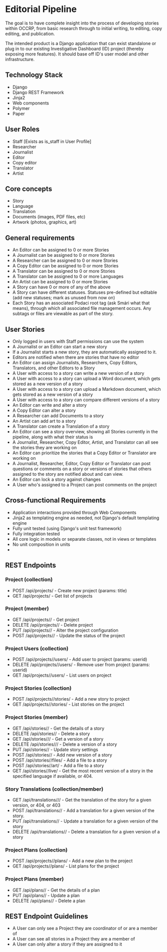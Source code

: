 # Editorial Pipeline

The goal is to have complete insight into the process of developing stories within OCCRP, from basic research through to initial writing, to editing, copy editing, and publication.

The intended product is a Django application that can exist standalone or plug in to our existing Investigative Dashboard (ID) project (thereby exposing more features). It should base off ID's user model and other infrastructure.

## Technology Stack
 * Django
 * Django REST Framework
 * Jinja2
 * Web components
 * Polymer
 * Paper

## User Roles
 * Staff [Exists as is_staff in User Profile]
 * Researcher
 * Journalist 
 * Editor 
 * Copy editor
 * Translator
 * Artist

## Core concepts
 * Story
 * Language
 * Translation
 * Documents (images, PDF files, etc)
 * Artwork (photos, graphics, art) 

## General requirements
 * An Editor can be assigned to 0 or more Stories
 * A Journalist can be assigned to 0 or more Stories
 * A Researcher can be assigned to 0 or more Stories
 * A Copy Editor can be assigned to 0 or more Stories
 * A Translator can be assigned to 0 or more Stories
 * A Translator can be assigned to 0 or more Languages
 * An Artist can be assigned to 0 or more Stories 
 * A Story can have 0 or more of any of the above
 * A Story can have different statuses. Statuses pre-defined but editable (add new statuses; mark as unused from now on)
 * Each Story has an associated Podaci root tag (ask Smári what that means), through which all associated file management occurs. Any subtags or files are viewable as part of the story.

## User Stories
 * Only logged in users with Staff permissions can use the system
 * A Journalist or an Editor can start a new story
 * If a Journalist starts a new story, they are automatically assigned to it.
 * Editors are notified when there are stories that have no editor
 * An Editor can assign Journalists, Researchers, Copy Editors, Translators, and other Editors to a Story
 * A User with access to a story can write a new version of a story
 * A User with access to a story can upload a Word document, which gets stored as a new version of a story
 * A User with access to a story can upload a Markdown document, which gets stored as a new version of a story
 * A User with access to a story can compare different versions of a story
 * An Editor can write and alter a story
 * A Copy Editor can alter a story
 * A Researcher can add Documents to a story
 * An Artist can add art to a story 
 * A Translator can create a Translation of a story
 * An Editor can see a story overview, showing all Stories currently in the pipeline, along with what their status is
 * A Journalist, Researcher, Copy Editor, Artist, and Translator can all see the stories they are working on
 * An Editor can prioritize the stories that a Copy Editor or Translator are working on
 * A Journalist, Researcher, Editor, Copy Editor or Translator can post questions or comments on a story or versions of stories that others assigned to the story are notified about and can view.
 * An Editor can lock a story against changes 
 * A User who's assigned to a Project can post comments on the project 

## Cross-functional Requirements
 * Application interactions provided through Web Components
 * Jinja2 as templating engine as needed, not Django's default templating engine
 * Fully unit tested (using Django's unit test framework)
 * Fully integration tested
 * All core logic in models or separate classes, not in views or templates
 * No unit composition in units
 * 

## REST Endpoints

### Project (collection)
 * POST /api/projects/                - Create new project (params: title)
 * GET /api/projects/                 - Get list of projects

### Project (member)
 * GET /api/projects/<pid>/            - Get project <pid>
 * DELETE /api/projects/<pid>/         - Delete project <pid>
 * PUT /api/projects/<pid>/            - Alter the project configuration
 * POST /api/projects/<pid>/           - Update the status of the project

### Project Users (collection)
 * POST /api/projects/<pid>/users/     - Add user to project <pid> (params: userid)
 * DELETE /api/projects/<pid>/users/   - Remove user from project <pid> (params: userid)
 * GET /api/projects/<pid>/users/      - List users on project

### Project Stories (collection)
 * POST /api/projects/<pid>/stories/   - Add a new story to project
 * GET /api/projects/<pid>/stories/    - List stories on the project

### Project Stories (member)
 * GET /api/stories/<sid>/             - Get the details of a story
 * DELETE /api/stories/<sid>/          - Delete a story
 * GET /api/stories/<sid>/<vid>/       - Get a version of a story
 * DELETE /api/stories/<sid>/<vid>/    - Delete a version of a story
 * PUT /api/stories/<sid>/             - Update story settings
 * POST /api/stories/<sid>/            - Add new version of a story
 * POST /api/stories/<sid>/files/      - Add a file to a story
 * POST /api/stories/<sid>/art/        - Add a file to a story
 * GET /api/stories/<sid>/live/        - Get the most recent version of a story 
                                         in the specified language if 
                                         available, or 404.

### Story Translations (collection/member)

 * GET /api/translations/<vid>/<lang>/ - Get the translation of the story for a 
                                         given version, or 404, or 403
 * POST /api/translations/<vid>/       - Add a translation for a given version 
                                         of the story.
 * PUT /api/translations/<vid>/        - Update a translation for a given 
                                         version of the story
 * DELETE /api/translations/<vid>/     - Delete a translation for a given 
                                         version of a story

### Project Plans (collection)
 * POST /api/projects/<pid>/plans/     - Add a new plan to the project
 * GET /api/projects/<pid>/plans/      - List plans for the project

### Project Plans (member)
 * GET /api/plans/<plid>/              - Get the details of a plan
 * PUT /api/plans/<plid>/              - Update a plan
 * DELETE /api/plans/<plid>/           - Delete a plan

## REST Endpoint Guidelines
* A User can only see a Project they are coordinator of or are a member of
* A User can see all stories in a Project they are a member of
* A User can only alter a story if they are assigned to it
